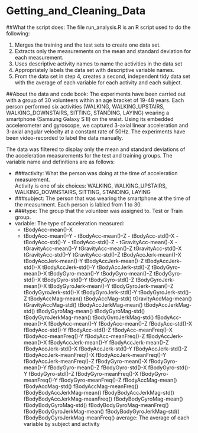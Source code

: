 # Getting_and_Cleaning_Data

##What the script does:
The file run_analysis.R is an R script used to do the following:
1.  Merges the training and the test sets to create one data set.
2.  Extracts only the measurements on the mean and standard deviation for each measurement. 
3.  Uses descriptive activity names to name the activities in the data set
4.  Appropriately labels the data set with descriptive variable names. 
5.  From the data set in step 4, creates a second, independent tidy data set with the average 
    of each variable for each activity and each subject.

##About the data and code book:
The experiments have been carried out with a group of 30 volunteers within an age bracket of 19-48 years.
Each person performed six activities (WALKING, WALKING_UPSTAIRS, WALKING_DOWNSTAIRS, SITTING, STANDING, LAYING)
wearing a smartphone (Samsung Galaxy S II) on the waist. Using its embedded accelerometer and gyroscope, we 
captured 3-axial linear acceleration and 3-axial angular velocity at a constant rate of 50Hz. The experiments 
have been video-recorded to label the data manually.

The data was filtered to display only the mean and standard deviations of the acceleration measurements for the test
and training groups.  The variable name and definitions are as follows:

- ###activity:  What the person was doing at the time of acceleration measurement.  
           Activity is one of six choices:
           WALKING, WALKING_UPSTAIRS, WALKING_DOWNSTAIRS, SITTING, STANDING, LAYING
- ###subject:   The person that was wearing the smartphone at the time of the measurment.  Each person is labled from 1 to 30.
- ###type:      The group that the volunteer was assigned to.  Test or Train group.
- variable:  The type of acceleration measured: 
    - tBodyAcc-mean()-X
    - tBodyAcc-mean()-Y
                  - tBodyAcc-mean()-Z
                  - tBodyAcc-std()-X
                  - tBodyAcc-std()-Y
                  - tBodyAcc-std()-Z
                  - tGravityAcc-mean()-X
                  - tGravityAcc-mean()-Y
                  tGravityAcc-mean()-Z
                  tGravityAcc-std()-X
                  tGravityAcc-std()-Y
                  tGravityAcc-std()-Z
                  tBodyAccJerk-mean()-X
                  tBodyAccJerk-mean()-Y
                  tBodyAccJerk-mean()-Z
                  tBodyAccJerk-std()-X
                  tBodyAccJerk-std()-Y
                  tBodyAccJerk-std()-Z
                  tBodyGyro-mean()-X
                  tBodyGyro-mean()-Y
                  tBodyGyro-mean()-Z
                  tBodyGyro-std()-X
                  tBodyGyro-std()-Y
                  tBodyGyro-std()-Z
                  tBodyGyroJerk-mean()-X
                  tBodyGyroJerk-mean()-Y
                  tBodyGyroJerk-mean()-Z  
                  tBodyGyroJerk-std()-X
                  tBodyGyroJerk-std()-Y
                  tBodyGyroJerk-std()-Z
                  tBodyAccMag-mean()
                  tBodyAccMag-std()
                  tGravityAccMag-mean()
                  tGravityAccMag-std()
                  tBodyAccJerkMag-mean()
                  tBodyAccJerkMag-std()
                  tBodyGyroMag-mean()
                  tBodyGyroMag-std()
                  tBodyGyroJerkMag-mean()
                  tBodyGyroJerkMag-std()
                  fBodyAcc-mean()-X
                  fBodyAcc-mean()-Y
                  fBodyAcc-mean()-Z
                  fBodyAcc-std()-X
                  fBodyAcc-std()-Y
                  fBodyAcc-std()-Z
                  fBodyAcc-meanFreq()-X
                  fBodyAcc-meanFreq()-Y
                  fBodyAcc-meanFreq()-Z
                  fBodyAccJerk-mean()-X
                  fBodyAccJerk-mean()-Y
                  fBodyAccJerk-mean()-Z
                  fBodyAccJerk-std()-X
                  fBodyAccJerk-std()-Y
                  fBodyAccJerk-std()-Z
                  fBodyAccJerk-meanFreq()-X
                  fBodyAccJerk-meanFreq()-Y
                  fBodyAccJerk-meanFreq()-Z
                  fBodyGyro-mean()-X
                  fBodyGyro-mean()-Y
                  fBodyGyro-mean()-Z
                  fBodyGyro-std()-X
                  fBodyGyro-std()-Y
                  fBodyGyro-std()-Z
                  fBodyGyro-meanFreq()-X
                  fBodyGyro-meanFreq()-Y
                  fBodyGyro-meanFreq()-Z
                  fBodyAccMag-mean()
                  fBodyAccMag-std()
                  fBodyAccMag-meanFreq()
                  fBodyBodyAccJerkMag-mean()
                  fBodyBodyAccJerkMag-std()
                  fBodyBodyAccJerkMag-meanFreq()
                  fBodyBodyGyroMag-mean()
                  fBodyBodyGyroMag-std()
                  fBodyBodyGyroMag-meanFreq()
                  fBodyBodyGyroJerkMag-mean()
                  fBodyBodyGyroJerkMag-std()
                  fBodyBodyGyroJerkMag-meanFreq()
average:  The average of each variable by subject and activity
